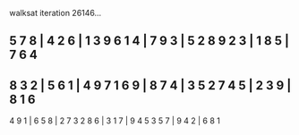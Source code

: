 
walksat
iteration 26146...

5 7 8 | 4 2 6 | 1 3 9 
6 1 4 | 7 9 3 | 5 2 8 
9 2 3 | 1 8 5 | 7 6 4 
---------------------
8 3 2 | 5 6 1 | 4 9 7 
1 6 9 | 8 7 4 | 3 5 2 
7 4 5 | 2 3 9 | 8 1 6 
---------------------
4 9 1 | 6 5 8 | 2 7 3 
2 8 6 | 3 1 7 | 9 4 5 
3 5 7 | 9 4 2 | 6 8 1 